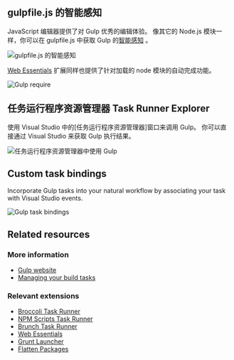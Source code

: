 <properties
	pageTitle="Gulp"
	description="Visual Studio 有对基于 Gulp task runner 的 node.js 的一流支持。"
	slug="gulp"
	keywords="gulp, gulpjs, gulp.js, task runner"
/>

## gulpfile.js 的智能感知
JavaScript 编辑器提供了对 Gulp 优秀的编辑体验。 像其它的 Node.js 模块一样，你可以在 gulpfile.js 中获取 Gulp 的[智能感知](http://go.microsoft.com/fwlink/?LinkId=532997) 。

![gulpfile.js 的智能感知](_assets/gulp-auto-completion.gif)

[Web Essentials](http://vswebessentials.com) 扩展同样也提供了针对加载的 node 模块的自动完成功能。

![Gulp require](_assets/gulp-require.png)

## 任务运行程序资源管理器 Task Runner Explorer
使用 Visual Studio 中的[任务运行程序资源管理器]窗口来调用 Gulp。 你可以直接通过 Visual Studio 来获取 Gulp 执行结果。

![任务运行程序资源管理器中使用 Gulp](_assets/gulp-task-runner-explorer.gif)

## Custom task bindings
Incorporate Gulp tasks into your natural workflow by associating your task with Visual Studio events.

![Gulp task bindings](_assets/gulp-task-bindings.gif)

<aside role="complementary">

## Related resources

<section>

### More information

- [Gulp website](http://gulpjs.com/)
- [Managing your build tasks](http://code.tutsplus.com/tutorials/managing-your-build-tasks-with-gulpjs--net-36910)
</section>

<section>

### Relevant extensions

- [Broccoli Task Runner](https://visualstudiogallery.msdn.microsoft.com/dd19e6af-a1f7-4606-a82a-46833f810865)
- [NPM Scripts Task Runner](https://visualstudiogallery.msdn.microsoft.com/8f2f2cbc-4da5-43ba-9de2-c9d08ade4941)
- [Brunch Task Runner](https://visualstudiogallery.msdn.microsoft.com/de706ad0-8a73-4df3-bef5-867bb9a70d51)
- [Web Essentials](https://visualstudiogallery.msdn.microsoft.com/ee6e6d8c-c837-41fb-886a-6b50ae2d06a2)
- [Grunt Launcher](https://visualstudiogallery.msdn.microsoft.com/dcbc5325-79ef-4b72-960e-0a51ee33a0ff)
- [Flatten Packages ](https://visualstudiogallery.msdn.microsoft.com/cd0b1938-4513-4e57-b9b7-c674b4a20e79)
</section>

</aside>
